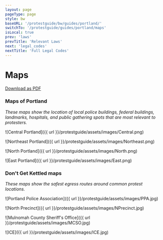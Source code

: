 ```yaml
---
layout: page
pageType: page
style: bw
baseURL: '/protestguide/bw/guides/portland/'
switchTo: '/protestguide/guides/portland/maps'
isLocal: true
prev: 'laws'
prevTitle: 'Relevant Laws'
next: 'legal_codes'
nextTitle: 'Full Legal Codes'
---
```


# Maps

[Download as PDF](https://gateway.pinata.cloud/ipfs/QmRNFTKHPj6uNPsHWWGNRw3T4x2ksx1PEjRZWRioQyL3bw)

### Maps of Portland

_These maps show the location of local police buildings, federal buildings, landmarks, hospitals, and public gathering spots that are most relevant to protesters._

![Central Portland]({{ url }}/protestguide/assets/images/Central.png)

![Northeast Portland]({{ url }}/protestguide/assets/images/Northeast.png)

![North Portland]({{ url }}/protestguide/assets/images/North.png)

![East Portland]({{ url }}/protestguide/assets/images/East.png)

### Don't Get Kettled maps

_These maps show the safest egress routes around common protest locations._

![Portland Police Association]({{ url }}/protestguide/assets/images/PPA.jpg)

![North Precinct]({{ url }}/protestguide/assets/images/NPrecinct.jpg)

![Mulnomah County Sheriff's Office]({{ url }}/protestguide/assets/images/MCSO.jpg)

![ICE]({{ url }}/protestguide/assets/images/ICE.jpg)